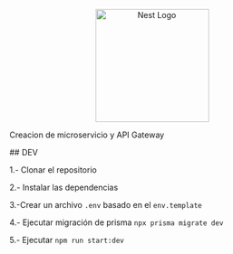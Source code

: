 <p align="center">
  <a href="http://nestjs.com/" target="blank"><img src="https://nestjs.com/img/logo-small.svg" width="200" alt="Nest Logo" /></a>
</p>

<p>Creacion de microservicio y API Gateway</p>
## DEV

1.- Clonar el repositorio


2.- Instalar las dependencias


3.-Crear un archivo `.env` basado en el `env.template`


4.- Ejecutar migración de prisma `npx prisma migrate dev`

5.- Ejecutar `npm run start:dev`